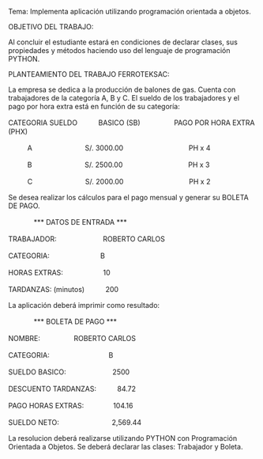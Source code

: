 Tema: Implementa aplicación utilizando programación orientada a objetos.

OBJETIVO DEL TRABAJO: 

Al concluir el estudiante estará en condiciones de declarar clases, sus propiedades y métodos haciendo uso del lenguaje de programación PYTHON.

PLANTEAMIENTO DEL TRABAJO FERROTEKSAC: 

La empresa se dedica a la producción de balones de gas. Cuenta con trabajadores de la categoría A, B y C. El sueldo de los trabajadores y el pago por hora extra está en función de su categoría:


CATEGORIA SUELDO ㅤㅤㅤBASICO (SB)ㅤㅤㅤㅤㅤ PAGO POR HORA EXTRA (PHX) 

ㅤㅤㅤA ㅤㅤㅤㅤㅤㅤㅤㅤS/. 3000.00 ㅤㅤㅤㅤㅤㅤㅤㅤㅤㅤPH x 4 

ㅤㅤㅤB ㅤㅤㅤㅤㅤㅤㅤㅤS/. 2500.00 ㅤㅤㅤㅤㅤㅤㅤㅤㅤㅤPH x 3

ㅤㅤㅤC ㅤㅤㅤㅤㅤㅤㅤㅤS/. 2000.00ㅤㅤㅤㅤㅤㅤㅤㅤㅤㅤ PH x 2

Se desea realizar los cálculos para el pago mensual y generar su BOLETA DE PAGO. 

ㅤㅤㅤㅤ*** DATOS DE ENTRADA *** 

TRABAJADOR: ㅤㅤㅤㅤㅤㅤㅤROBERTO CARLOSㅤ

CATEGORIA:ㅤㅤㅤㅤㅤㅤㅤㅤBㅤㅤ

HORAS EXTRAS: ㅤㅤㅤㅤㅤㅤ10ㅤㅤ

TARDANZAS: (minutos)ㅤㅤㅤ 200


La aplicación deberá imprimir como resultado: 

ㅤㅤㅤㅤ*** BOLETA DE PAGO *** 

NOMBRE: ㅤㅤㅤㅤㅤROBERTO CARLOS 

CATEGORIA:ㅤㅤㅤㅤㅤㅤㅤㅤㅤ B 

SUELDO BASICO:ㅤㅤㅤㅤㅤㅤㅤ 2500 

DESCUENTO TARDANZAS: ㅤㅤㅤ84.72 

PAGO HORAS EXTRAS: ㅤㅤ ㅤㅤ104.16 

SUELDO NETO:ㅤㅤㅤㅤㅤㅤㅤㅤ 2,569.44


La resolucion deberá realizarse utilizando PYTHON con Programación Orientada a Objetos. Se deberá declarar las clases: Trabajador y Boleta.
